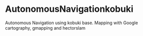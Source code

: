 # AutonomousNavigationkobuki
Autonomous Navigation using kobuki base. Mapping with Google cartography, gmapping and hectorslam 
